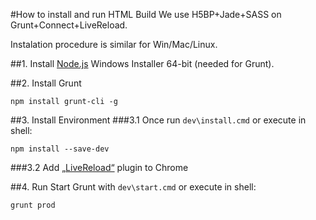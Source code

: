 #How to install and run HTML Build
We use H5BP+Jade+SASS on Grunt+Connect+LiveReload.

Instalation procedure is similar for Win/Mac/Linux.

##1. Install [Node.js](http://nodejs.org/download/)
Windows Installer 64-bit (needed for Grunt).

##2. Install Grunt
```
npm install grunt-cli -g
```

##3. Install Environment
###3.1 Once run `dev\install.cmd`
or execute in shell:
```
npm install --save-dev
```

###3.2 Add [„LiveReload“](https://chrome.google.com/webstore/detail/jnihajbhpnppcggbcgedagnkighmdlei?utm_source=chrome-app-launcher-info-dialog) plugin to Chrome

##4. Run
Start Grunt with `dev\start.cmd` or execute in shell:
```
grunt prod
```
